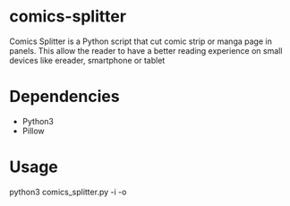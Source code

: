 # comics-splitter
Comics Splitter is a Python script that cut comic strip or manga page in panels. This allow the reader to have a better reading experience on small devices like ereader, smartphone or tablet 

# Dependencies
* Python3
* Pillow

# Usage
python3 comics_splitter.py -i <inputDir> -o <outputDir>

